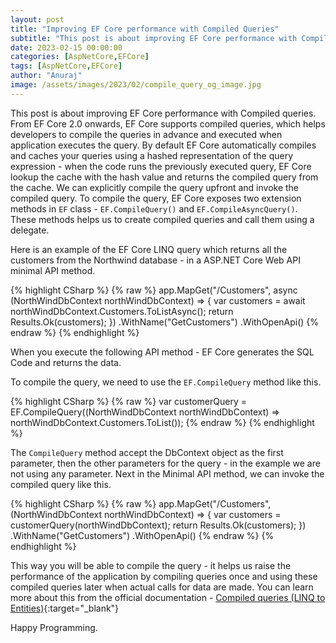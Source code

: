 ```yaml
---
layout: post
title: "Improving EF Core performance with Compiled Queries"
subtitle: "This post is about improving EF Core performance with Compiled queries."
date: 2023-02-15 00:00:00
categories: [AspNetCore,EFCore]
tags: [AspNetCore,EFCore]
author: "Anuraj"
image: /assets/images/2023/02/compile_query_og_image.jpg
---
```


This post is about improving EF Core performance with Compiled queries. From EF Core 2.0 onwards, EF Core supports compiled queries, which helps developers to compile the queries in advance and executed when application executes the query. By default EF Core automatically compiles and caches your queries using a hashed representation of the query expression - when the code runs the previously executed query, EF Core lookup the cache with the hash value and returns the compiled query from the cache. We can explicitly compile the query upfront and invoke the compiled query. To compile the query, EF Core exposes two extension methods in `EF` class - `EF.CompileQuery()` and `EF.CompileAsyncQuery()`. These methods helps us to create compiled queries and call them using a delegate.

Here is an example of the EF Core LINQ query which returns all the customers from the Northwind database - in a ASP.NET Core Web API minimal API method.

{% highlight CSharp %}
{% raw %}
app.MapGet("/Customers", async (NorthWindDbContext northWindDbContext) =>
{
    var customers = await northWindDbContext.Customers.ToListAsync();
    return Results.Ok(customers);
})
.WithName("GetCustomers")
.WithOpenApi()
{% endraw %}
{% endhighlight %}

When you execute the following API method - EF Core generates the SQL Code and returns the data. 

To compile the query, we need to use the `EF.CompileQuery` method like this.

{% highlight CSharp %}
{% raw %}
var customerQuery = EF.CompileQuery((NorthWindDbContext northWindDbContext) =>
    northWindDbContext.Customers.ToList());
{% endraw %}
{% endhighlight %}

The `CompileQuery` method accept the DbContext object as the first parameter, then the other parameters for the query - in the example we are not using any parameter. Next in the Minimal API method, we can invoke the compiled query like this.

{% highlight CSharp %}
{% raw %}
app.MapGet("/Customers", (NorthWindDbContext northWindDbContext) =>
{
    var customers = customerQuery(northWindDbContext);
    return Results.Ok(customers);
})
.WithName("GetCustomers")
.WithOpenApi()
{% endraw %}
{% endhighlight %}

This way you will be able to compile the query - it helps us raise the performance of the application by compiling queries once and using these compiled queries later when actual calls for data are made. You can learn more about this from the official documentation - [Compiled queries (LINQ to Entities)](https://learn.microsoft.com/en-us/dotnet/framework/data/adonet/ef/language-reference/compiled-queries-linq-to-entities?WT.mc_id=DT-MVP-5002040){:target="_blank"}

Happy Programming.